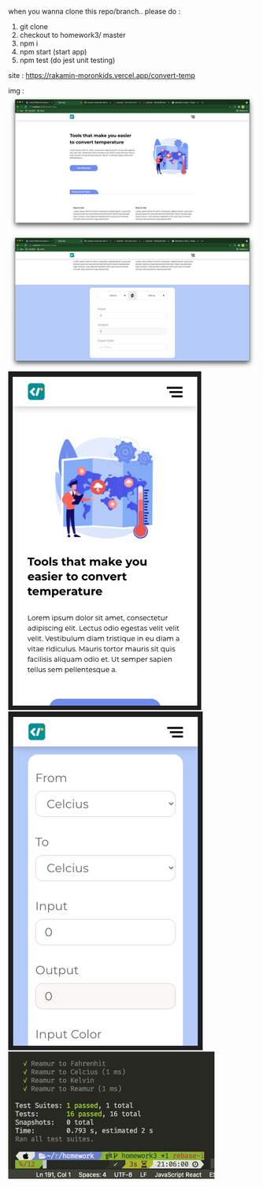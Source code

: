 when you wanna clone this repo/branch..
please do :
1. git clone
2. checkout to homework3/ master
3. npm i
4. npm start (start app)
5. npm test (do jest unit testing)

site : https://rakamin-moronkids.vercel.app/convert-temp

img :
![alt text](https://github.com/moronkids/Rakamin/blob/homework3/capture_screen/1.png)
![alt text](https://github.com/moronkids/Rakamin/blob/homework3/capture_screen/2.png)
![alt text](https://github.com/moronkids/Rakamin/blob/homework3/capture_screen/3.png)
![alt text](https://github.com/moronkids/Rakamin/blob/homework3/capture_screen/4.png)
![alt text](https://github.com/moronkids/Rakamin/blob/homework3/capture_screen/5.png)
